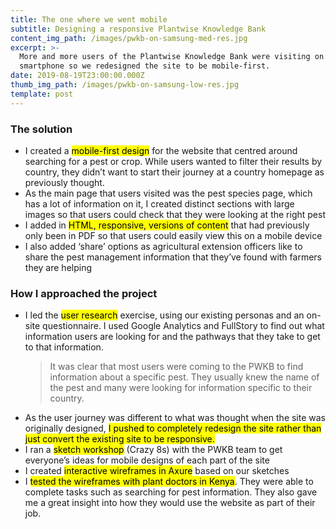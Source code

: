 ```yaml
---
title: The one where we went mobile
subtitle: Designing a responsive Plantwise Knowledge Bank
content_img_path: /images/pwkb-on-samsung-med-res.jpg
excerpt: >-
  More and more users of the Plantwise Knowledge Bank were visiting on a
  smartphone so we redesigned the site to be mobile-first.
date: 2019-08-19T23:00:00.000Z
thumb_img_path: /images/pwkb-on-samsung-low-res.jpg
template: post
---
```

<section class="content case-study-detail">
<h3>The solution</h3>
			<ul>
				<li>I created a <mark>mobile-first design</mark> for the website that centred around searching for a pest or crop. While users wanted to filter their results by country, they didn’t want to start their journey at a country homepage as previously thought.</li>
				<li>As the main page that users visited was the pest species page, which has a lot of information on it, I created distinct sections with large images so that users could check that they were looking at the right pest</li>
				<li>I added in <mark>HTML, responsive, versions of content</mark> that had previously only been in PDF so that users could easily view this on a mobile device</li>
				<li>I also added ‘share’ options as agricultural extension officers like to share the pest management information that they’ve found with farmers they are helping</li>
			</ul>
			</section>

<section class="content case-study-detail">
			<h3>How I approached the project</h3>
			<ul>
			<li>I led the <mark>user research</mark> exercise, using our existing personas and an on-site questionnaire. I used Google Analytics and FullStory to find out what information users are looking for and the pathways that they take to get to that information.
</li>
			<blockquote>It was clear that most users were coming to the PWKB to find information about a specific pest. They usually knew the name of the pest and many were looking for information specific to their country.</blockquote>
            <li>As the user journey was different to what was thought when the site was originally designed, <mark>I pushed to completely redesign the site rather than just convert the existing site to be responsive.</mark></li>
			<li>I ran a <mark>sketch workshop</mark> (Crazy 8s) with the PWKB team to get everyone’s ideas for mobile designs of each part of the site</li>
			<li>I created <mark>interactive wireframes in Axure</mark> based on our sketches</li>
			<li>I <mark>tested the wireframes with plant doctors in Kenya</mark>. They were able to complete tasks such as searching for pest information. They also gave me a great insight into how they would use the website as part of their job.
</li>
			</ul>
			</section>
